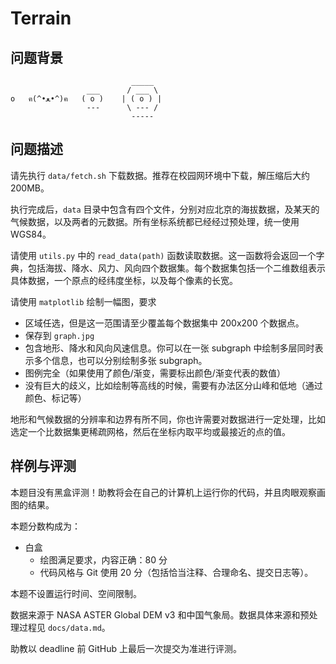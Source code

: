 # Terrain

## 问题背景

```
                           _____
                 ___      / ___ \
o   ฅ(^•ﻌ•^)ฅ   ( o )    | ( o ) |
                 ---      \ --- /
                           -----

```
## 问题描述

请先执行 `data/fetch.sh` 下载数据。推荐在校园网环境中下载，解压缩后大约 200MB。

执行完成后，`data` 目录中包含有四个文件，分别对应北京的海拔数据，及某天的气候数据，以及两者的元数据。所有坐标系统都已经经过预处理，统一使用 WGS84。

请使用 `utils.py` 中的 `read_data(path)` 函数读取数据。这一函数将会返回一个字典，包括海拔、降水、风力、风向四个数据集。每个数据集包括一个二维数组表示具体数据，一个原点的经纬度坐标，以及每个像素的长宽。

请使用 `matplotlib` 绘制一幅图，要求

- 区域任选，但是这一范围请至少覆盖每个数据集中 200x200 个数据点。
- 保存到 `graph.jpg`
- 包含地形、降水和风向风速信息。你可以在一张 subgraph 中绘制多层同时表示多个信息，也可以分别绘制多张 subgraph。
- 图例完全（如果使用了颜色/渐变，需要标出颜色/渐变代表的数值）
- 没有巨大的歧义，比如绘制等高线的时候，需要有办法区分山峰和低地（通过颜色、标记等）

地形和气候数据的分辨率和边界有所不同，你也许需要对数据进行一定处理，比如选定一个比数据集更稀疏网格，然后在坐标内取平均或最接近的点的值。

## 样例与评测

本题目没有黑盒评测！助教将会在自己的计算机上运行你的代码，并且肉眼观察画图的结果。

本题分数构成为：

- 白盒
  - 绘图满足要求，内容正确：80 分
  - 代码风格与 Git 使用 20 分（包括恰当注释、合理命名、提交日志等）。

本题不设置运行时间、空间限制。

数据来源于 NASA ASTER Global DEM v3 和中国气象局。数据具体来源和预处理过程见 `docs/data.md`。

助教以 deadline 前 GitHub 上最后一次提交为准进行评测。
